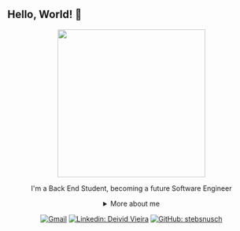 ## Hello, World! 👋

<div align="center">
  
<img width="300cm" src="https://octodex.github.com/images/NUX_Octodex.gif" />

I'm a Back End Student, becoming a future Software Engineer

<details>
  <summary>More about me</summary>
<div align="left">
 
``` js
const Deivid = {
    personal: {
        fullName: 'Deivid Moura Vieira',
        birthDate: '2003-07-20',
        interests: ['music', 'more music', 'language learning', 'programming'],
        motivation: [
            'Make life easier and smarter through tech'
        ],
    },
    technical: {
        technologies: {
            frontEnd: {
                [HTML5, CSS3]
            },
            backEnd: {
                [Java, Python]
            }
        },
    }
}
```
  </div>
</details>

[![Gmail](https://img.shields.io/badge/Gmail-D14836?style=for-the-badge&logo=gmail&logoColor=white)](mailto:dehvieiraas@gmail.com)
[![Linkedin: Deivid Vieira](https://img.shields.io/badge/LinkedIn-0077B5?style=for-the-badge&logo=linkedin&logoColor=white)](https://www.linkedin.com/in/deivid-vieira/)
[![GitHub: stebsnusch](https://img.shields.io/badge/GitHub-100000?style=for-the-badge&logo=github&logoColor=white)](https://github.com/dvieirazzy)
</div>
